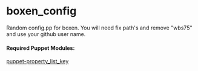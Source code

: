 boxen_config
============

Random config.pp for boxen.  You will need fix path's and remove "wbs75" and use your github user name.

#### Required Puppet Modules:

[puppet-property_list_key](https://github.com/glarizza/puppet-property_list_key)
